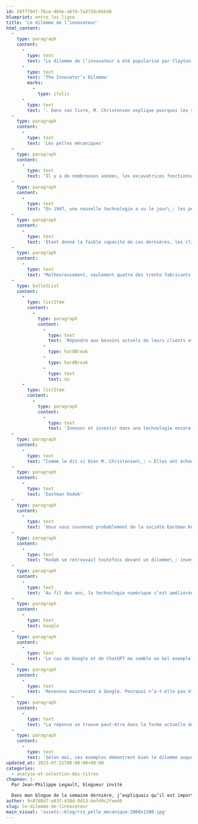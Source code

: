 ```yaml
---
id: 59fff047-76ce-464e-a67d-7a3720c66b48
blueprint: entre_les_ligne
title: 'Le dilemme de l’innovateur'
html_content:
  -
    type: paragraph
    content:
      -
        type: text
        text: "Le dilemme de l’innovateur a été popularisé par Clayton Christensen en 1997 avec la publication de son livre\_"
      -
        type: text
        text: 'The Innovator’s Dilemma'
        marks:
          -
            type: italic
      -
        type: text
        text: '. Dans son livre, M. Christensen explique pourquoi les sociétés dominantes s’ajustent difficilement à l’arrivée d’une nouvelle technologie perturbatrice. Pour simplifier ce concept, je vais reprendre un exemple tiré du livre.'
  -
    type: paragraph
    content:
      -
        type: text
        text: 'Les pelles mécaniques'
  -
    type: paragraph
    content:
      -
        type: text
        text: 'Il y a de nombreuses années, les excavatrices fonctionnaient à l’aide d’un système de câbles et de poulies qui permettaient de contrôler le mouvement de la pelle mécanique. Pour l’époque, ces pelles étaient efficaces et utilisées par une multitude de clients tels que les sociétés d’excavation, de construction et d’exploitation minière.'
  -
    type: paragraph
    content:
      -
        type: text
        text: "En 1947, une nouvelle technologie a vu le jour\_: les pelles hydrauliques. Au départ, ces pelles étaient de petite taille et montées sur des tracteurs agricoles.\_Leur puissance était très limitée et ne permettait d’excaver qu’une toute petite quantité de terre à la fois."
  -
    type: paragraph
    content:
      -
        type: text
        text: 'Étant donné la faible capacité de ces dernières, les clients utilisant les pelles à câbles démontraient peu d’intérêt pour les pelles hydrauliques. Par conséquent, les fabricants de pelles à câbles voyaient peu ou pas d’intérêt à développer cette nouvelle technologie. Au fil des ans, la technologie des pelles hydrauliques s’est améliorée et ultimement, l’hydraulique a surpassé la technologie des pelles à câbles.'
  -
    type: paragraph
    content:
      -
        type: text
        text: "Malheureusement, seulement quatre des trente fabricants de pelles à câbles ont réussi à se réinventer en fabricants de pelles hydrauliques. Pourquoi un taux d’échec aussi élevé? L’une des raisons est que les dirigeants devaient choisir entre\_:"
  -
    type: bulletList
    content:
      -
        type: listItem
        content:
          -
            type: paragraph
            content:
              -
                type: text
                text: 'Répondre aux besoins actuels de leurs clients et chercher à gagner des parts de marché'
              -
                type: hardBreak
              -
                type: hardBreak
              -
                type: text
                text: ou
      -
        type: listItem
        content:
          -
            type: paragraph
            content:
              -
                type: text
                text: 'Innover et investir dans une technologie encore embryonnaire dans un marché peu développé.'
  -
    type: paragraph
    content:
      -
        type: text
        text: "Comme le dit si bien M. Christensen\_: « Elles ont échoué parce que l’hydraulique n’avait pas de sens – jusqu’à ce qu’il soit trop tard\_». \_Voilà le dilemme de l’innovateur."
  -
    type: paragraph
    content:
      -
        type: text
        text: 'Eastman Kodak'
  -
    type: paragraph
    content:
      -
        type: text
        text: 'Vous vous souvenez probablement de la société Eastman Kodak qui, à une certaine époque, dominait le marché de la photographie. La société fournissait des pellicules photo qui répondaient parfaitement aux besoins de ses clients. L’avènement de la nouvelle technologie des photos numériques ne lui semblait pas une menace puisqu’elle était plus dispendieuse et de qualité médiocre.'
  -
    type: paragraph
    content:
      -
        type: text
        text: "Kodak se retrouvait toutefois devant un dilemme\_: investir dans une technologie encore embryonnaire qui ne répondait pas aux besoins de ses clients ou continuer de miser sur la vente hautement profitable de pellicules. Mettre l’accent sur le numérique risquait de cannibaliser les revenus des pellicules photo."
  -
    type: paragraph
    content:
      -
        type: text
        text: 'Au fil des ans, la technologie numérique s’est améliorée et Eastman Kodak n’a pas su innover et s’adapter à temps. Elle a échoué parce que la photo numérique n’avait pas de sens – jusqu’à ce qu’il soit trop tard.'
  -
    type: paragraph
    content:
      -
        type: text
        text: Google
  -
    type: paragraph
    content:
      -
        type: text
        text: 'Le cas de Google et de ChatGPT me semble un bel exemple récent du dilemme de l’innovateur. Pour ceux et celles qui ne connaissent pas l’outil, l’application ChatGPT a été introduite en 2022 par la société OpenAI. Cette solution informatique peut interpréter et générer du texte en réponse à des questions posées par ses utilisateurs. Bien qu’elle soit avancée, la technologie offerte par ChatGPT demeure imparfaite et plusieurs améliorations technologiques sont encore nécessaires. Selon moi, cette technologie illustre bien le concept de technologie perturbatrice.'
  -
    type: paragraph
    content:
      -
        type: text
        text: 'Revenons maintenant à Google. Pourquoi n’a-t-elle pas été la première à commercialiser une solution similaire à celle de ChatGPT? Pourtant, elle possédait amplement de ressources financières et d’employés compétents, en plus d’avoir elle-même participé au développement de la technologie de base derrière ChatGPT.'
  -
    type: paragraph
    content:
      -
        type: text
        text: "La réponse se trouve peut-être dans la forme actuelle de ChatGPT qui ne répond pas précisément aux besoins immédiats des clients de Google, ces derniers voulant avant tout afficher de la publicité. Mais surtout, je crois que l’accent mis sur cette nouvelle technologie risquait de cannibaliser les revenus de Google. Comme Kodak, elle était donc probablement face à un dilemme\_: elle devait soit décider entre développer et déployer une technologie encore embryonnaire qui ne répondait pas aux besoins immédiats de ses clients, soit continuer de miser sur la vente de publicité hautement profitable."
  -
    type: paragraph
    content:
      -
        type: text
        text: 'Selon moi, ces exemples démontrent bien le dilemme auquel les compagnies sont couramment confrontées lors de l’arrivée d’une nouvelle technologie. En terminant, Google a récemment annoncé le lancement d’une solution similaire à ChatGPT. On peut certainement spéculer sur les raisons qui ont poussé Google à ne pas déployer sa solution en premier. En revanche, on peut certainement affirmer que les dirigeants ont été confrontés au dilemme de l’innovateur.'
updated_at: 2023-07-21T00:00:00+00:00
categories:
  - analyse-et-selection-des-titres
chapeau: |-
  Par Jean-Philippe Legault, blogueur invité

  Dans mon blogue de la semaine dernière, j’expliquais qu’il est important pour les sociétés d’échouer intelligemment dans leur quête d’innovation. Toutefois, l’innovation n’est pas une tâche facile à accomplir. Selon moi, plusieurs sociétés souffrent du dilemme de l’innovateur.
author: 9c87d8d7-e83f-438d-8d13-6efd9c2fae40
slug: le-dilemme-de-linnovateur
main_visual: 'assets::blog/rsz_pelle_mecanique-2000x1200.jpg'
---
```

